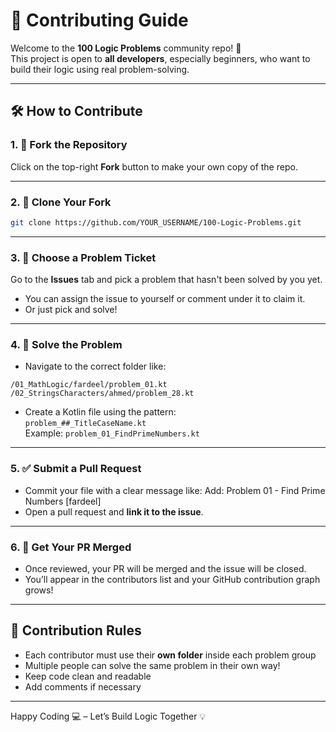 # 👋 Contributing Guide

Welcome to the **100 Logic Problems** community repo! 🚀  
This project is open to **all developers**, especially beginners, who want to build their logic using real problem-solving.

---

## 🛠 How to Contribute

### 1. 🚀 Fork the Repository

Click on the top-right **Fork** button to make your own copy of the repo.

---

### 2. 📁 Clone Your Fork

```bash
git clone https://github.com/YOUR_USERNAME/100-Logic-Problems.git
```
---

### 3. 💼 Choose a Problem Ticket

Go to the **Issues** tab and pick a problem that hasn't been solved by you yet.

- You can assign the issue to yourself or comment under it to claim it.
- Or just pick and solve!

---

### 4. 🧠 Solve the Problem

- Navigate to the correct folder like:
```
/01_MathLogic/fardeel/problem_01.kt
/02_StringsCharacters/ahmed/problem_28.kt
```
- Create a Kotlin file using the pattern:  
`problem_##_TitleCaseName.kt`  
Example: `problem_01_FindPrimeNumbers.kt`

---


### 5. ✅ Submit a Pull Request

- Commit your file with a clear message like:
Add: Problem 01 - Find Prime Numbers [fardeel]
- Open a pull request and **link it to the issue**.

---

### 6. 🎉 Get Your PR Merged

- Once reviewed, your PR will be merged and the issue will be closed.
- You’ll appear in the contributors list and your GitHub contribution graph grows!

---

## 📌 Contribution Rules

- Each contributor must use their **own folder** inside each problem group
- Multiple people can solve the same problem in their own way!
- Keep code clean and readable
- Add comments if necessary

---

Happy Coding 💻 – Let’s Build Logic Together 💡






